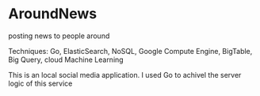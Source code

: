 # AroundNews
posting news to people around

Techniques: Go, ElasticSearch, NoSQL, Google Compute Engine, BigTable, Big Query, cloud Machine Learning

This is an local social media application.
I used Go to achivel the server logic of this service

